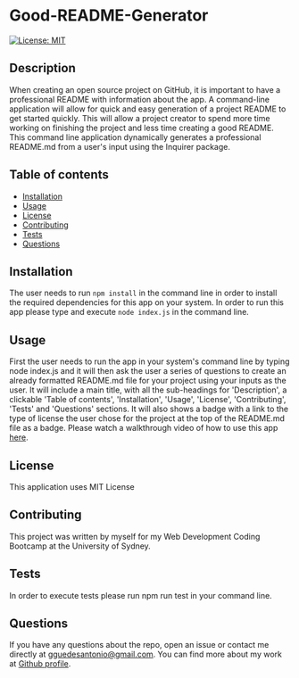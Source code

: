 # Good-README-Generator

  [![License: MIT](https://img.shields.io/badge/License-MIT-yellow.svg)](https://opensource.org/licenses/MIT)

  ## Description
  When creating an open source project on GitHub, it is important to have a professional README with information about the app. A command-line application will allow for quick and easy generation of a project README to get started quickly. This will allow a project creator to spend more time working on finishing the project and less time creating a good README. This command line application dynamically generates a professional README.md from a user's input using the Inquirer package.

  ## Table of contents
  
  * [Installation](#installation)
  * [Usage](#usage)
  * [License](#license)
  * [Contributing](#contributing)
  * [Tests](#tests)
  * [Questions](#questions)

  ## Installation

  The user needs to run `npm install` in the command line in order to install the required dependencies for this app on your system. In order to run this app please type and execute `node index.js` in the command line.


  ## Usage
   First the user needs to run the app in your system's command line by typing node index.js and it will then ask the user a series of questions to create an already formatted README.md file for your project using your inputs as the user. It will include a main title, with all the sub-headings for 'Description', a clickable 'Table of contents', 'Installation', 'Usage', 'License', 'Contributing', 'Tests' and 'Questions' sections. It will also shows a badge with a link to the type of license the user chose for the project at the top of the README.md file as a badge. Please watch a walkthrough video of how to use this app [here](https://drive.google.com/file/d/1AE1DzecLUXgLj5hvQ5gdt0ZgAPMQrXB-/view).
   
  ## License
  This application uses MIT License

  ## Contributing
  This project was written by myself for my Web Development Coding Bootcamp at the University of Sydney.

  ## Tests
  In order to execute tests please run npm run test in your command line.

  ## Questions
  If you have any questions about the repo, open an issue or contact me directly at gguedesantonio@gmail.com. 
  You can find more about my work at [Github profile](https://github.com/guedesantonio). 

